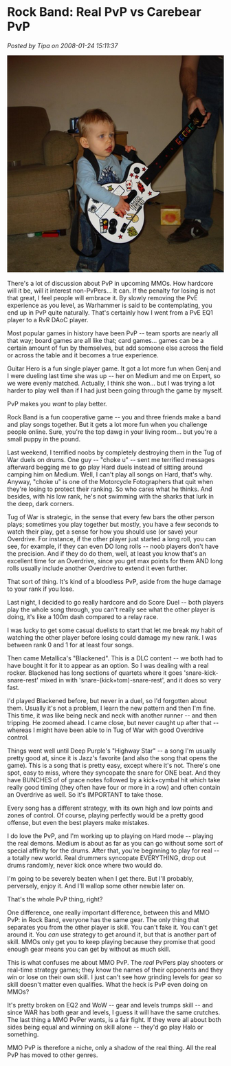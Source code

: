 # Rock Band: Real PvP vs Carebear PvP

*Posted by Tipa on 2008-01-24 15:11:37*

![test.jpg](../uploads/2008/01/test.jpg)

There's a lot of discussion about PvP in upcoming MMOs. How hardcore will it be, will it interest non-PvPers... It can. If the penalty for losing is not that great, I feel people will embrace it. By slowly removing the PvE experience as you level, as Warhammer is said to be contemplating, you end up in PvP quite naturally. That's certainly how I went from a PvE EQ1 player to a RvR DAoC player.

Most popular games in history have been PvP -- team sports are nearly all that way; board games are all like that; card games... games can be a certain amount of fun by themselves, but add someone else across the field or across the table and it becomes a true experience.

Guitar Hero is a fun single player game. It got a lot more fun when Genj and I were dueling last time she was up -- her on Medium and me on Expert, so we were evenly matched. Actually, I think she won... but I was trying a lot harder to play well than if I had just been going through the game by myself.

PvP makes you *want* to play better.

Rock Band is a fun cooperative game -- you and three friends make a band and play songs together. But it gets a lot more fun when you challenge people online. Sure, you're the top dawg in your living room... but you're a small puppy in the pound.

Last weekend, I terrified noobs by completely destroying them in the Tug of War duels on drums. One guy -- "choke u" -- sent me terrified messages afterward begging me to go play Hard duels instead of sitting around camping him on Medium. Well, I can't play all songs on Hard, that's why. Anyway, "choke u" is one of the Motorcycle Fotographers that quit when they're losing to protect their ranking. So who cares what he thinks. And besides, with his low rank, he's not swimming with the sharks that lurk in the deep, dark corners.

Tug of War is strategic, in the sense that every few bars the other person plays; sometimes you play together but mostly, you have a few seconds to watch their play, get a sense for how you should use (or save) your Overdrive. For instance, if the other player just started a long roll, you can see, for example, if they can even DO long rolls -- noob players don't have the precision. And if they do do them, well, at least you know that's an excellent time for an Overdrive, since you get max points for them AND long rolls usually include another Overdrive to extend it even further.

That sort of thing. It's kind of a bloodless PvP, aside from the huge damage to your rank if you lose.

Last night, I decided to go really hardcore and do Score Duel -- both players play the whole song through, you can't really see what the other player is doing, it's like a 100m dash compared to a relay race.

I was lucky to get some casual duelists to start that let me break my habit of watching the other player before losing could damage my new rank. I was between rank 0 and 1 for at least four songs.

Then came Metallica's "Blackened". This is a DLC content -- we both had to have bought it for it to appear as an option. So I was dealing with a real rocker. Blackened has long sections of quartets where it goes 'snare-kick-snare-rest' mixed in with 'snare-(kick+tom)-snare-rest', and it does so very fast.

I'd played Blackened before, but never in a duel, so I'd forgotten about them. Usually it's not a problem, I learn the new pattern and then I'm fine. This time, it was like being neck and neck with another runner -- and then tripping. He zoomed ahead. I came close, but never caught up after that -- whereas I might have been able to in Tug of War with good Overdrive control.

Things went well until Deep Purple's "Highway Star" -- a song I'm usually pretty good at, since it is Jazz's favorite (and also the song that opens the game). This is a song that is pretty easy, except where it's not. There's one spot, easy to miss, where they syncopate the snare for ONE beat. And they have BUNCHES of of grace notes followed by a kick+cymbal hit which take really good timing (they often have four or more in a row) and often contain an Overdrive as well. So it's IMPORTANT to take those.

Every song has a different strategy, with its own high and low points and zones of control. Of course, playing perfectly would be a pretty good offense, but even the best players make mistakes.

I do love the PvP, and I'm working up to playing on Hard mode -- playing the real demons. Medium is about as far as you can go without some sort of special affinity for the drums. After that, you're beginning to play for real -- a totally new world. Real drummers syncopate EVERYTHING, drop out drums randomly, never kick once where two would do.

I'm going to be severely beaten when I get there. But I'll probably, perversely, enjoy it. And I'll wallop some other newbie later on.

That's the whole PvP thing, right?

One difference, one really important difference, between this and MMO PvP: in Rock Band, everyone has the same gear. The only thing that separates you from the other player is skill. You can't fake it. You can't get around it. You *can* use strategy to get around it, but that is another part of skill. MMOs only get you to keep playing because they promise that good enough gear means you can get by without as much skill.

This is what confuses me about MMO PvP. The *real* PvPers play shooters or real-time strategy games; they know the names of their opponents and they win or lose on their own skill. I just can't see how grinding levels for gear so skill doesn't matter even qualifies. What the heck is PvP even doing on MMOs?

It's pretty broken on EQ2 and WoW -- gear and levels trumps skill -- and since WAR has both gear and levels, I guess it will have the same crutches. The last thing a MMO PvPer wants, is a fair fight. If they were all about both sides being equal and winning on skill alone -- they'd go play Halo or something.

MMO PvP is therefore a niche, only a shadow of the real thing. All the real PvP has moved to other genres.
